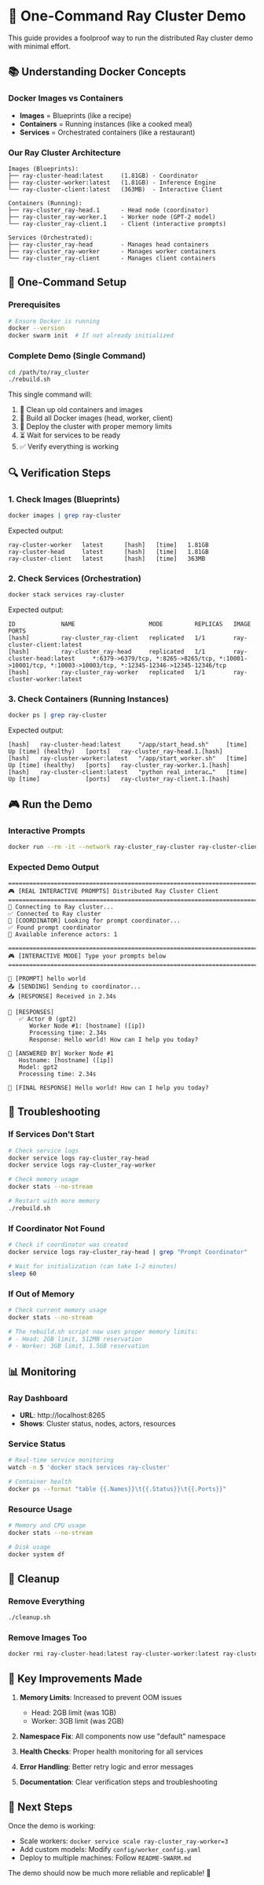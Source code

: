 # 🚀 One-Command Ray Cluster Demo

This guide provides a foolproof way to run the distributed Ray cluster demo with minimal effort.

## 📚 Understanding Docker Concepts

### Docker Images vs Containers
- **Images** = Blueprints (like a recipe)
- **Containers** = Running instances (like a cooked meal)
- **Services** = Orchestrated containers (like a restaurant)

### Our Ray Cluster Architecture
```
Images (Blueprints):
├── ray-cluster-head:latest     (1.81GB) - Coordinator
├── ray-cluster-worker:latest   (1.81GB) - Inference Engine  
└── ray-cluster-client:latest   (363MB)  - Interactive Client

Containers (Running):
├── ray-cluster_ray-head.1      - Head node (coordinator)
├── ray-cluster_ray-worker.1    - Worker node (GPT-2 model)
└── ray-cluster_ray-client.1    - Client (interactive prompts)

Services (Orchestrated):
├── ray-cluster_ray-head        - Manages head containers
├── ray-cluster_ray-worker      - Manages worker containers
└── ray-cluster_ray-client      - Manages client containers
```

## 🎯 One-Command Setup

### Prerequisites
```bash
# Ensure Docker is running
docker --version
docker swarm init  # If not already initialized
```

### Complete Demo (Single Command)
```bash
cd /path/to/ray_cluster
./rebuild.sh
```

This single command will:
1. 🧹 Clean up old containers and images
2. 🔨 Build all Docker images (head, worker, client)
3. 🚀 Deploy the cluster with proper memory limits
4. ⏳ Wait for services to be ready
5. ✅ Verify everything is working

## 🔍 Verification Steps

### 1. Check Images (Blueprints)
```bash
docker images | grep ray-cluster
```
Expected output:
```
ray-cluster-worker   latest      [hash]   [time]   1.81GB
ray-cluster-head     latest      [hash]   [time]   1.81GB
ray-cluster-client   latest      [hash]   [time]   363MB
```

### 2. Check Services (Orchestration)
```bash
docker stack services ray-cluster
```
Expected output:
```
ID             NAME                     MODE         REPLICAS   IMAGE                       PORTS
[hash]         ray-cluster_ray-client   replicated   1/1        ray-cluster-client:latest   
[hash]         ray-cluster_ray-head     replicated   1/1        ray-cluster-head:latest     *:6379->6379/tcp, *:8265->8265/tcp, *:10001->10001/tcp, *:10003->10003/tcp, *:12345-12346->12345-12346/tcp
[hash]         ray-cluster_ray-worker   replicated   1/1        ray-cluster-worker:latest   
```

### 3. Check Containers (Running Instances)
```bash
docker ps | grep ray-cluster
```
Expected output:
```
[hash]   ray-cluster-head:latest     "/app/start_head.sh"     [time]   Up [time] (healthy)   [ports]   ray-cluster_ray-head.1.[hash]
[hash]   ray-cluster-worker:latest   "/app/start_worker.sh"   [time]   Up [time] (healthy)   [ports]   ray-cluster_ray-worker.1.[hash]
[hash]   ray-cluster-client:latest   "python real_interac…"   [time]   Up [time]             [ports]   ray-cluster_ray-client.1.[hash]
```

## 🎮 Run the Demo

### Interactive Prompts
```bash
docker run --rm -it --network ray-cluster_ray-cluster ray-cluster-client:latest
```

### Expected Demo Output
```
================================================================================
🎮 [REAL INTERACTIVE PROMPTS] Distributed Ray Cluster Client
================================================================================
🔗 Connecting to Ray cluster...
✅ Connected to Ray cluster
🎯 [COORDINATOR] Looking for prompt coordinator...
✅ Found prompt coordinator
🤖 Available inference actors: 1

================================================================================
🎮 [INTERACTIVE MODE] Type your prompts below
================================================================================

🤖 [PROMPT] hello world
📤 [SENDING] Sending to coordinator...
📥 [RESPONSE] Received in 2.34s

💬 [RESPONSES]
   ✅ Actor 0 (gpt2)
      Worker Node #1: [hostname] ([ip])
      Processing time: 2.34s
      Response: Hello world! How can I help you today?

🎯 [ANSWERED BY] Worker Node #1
   Hostname: [hostname] ([ip])
   Model: gpt2
   Processing time: 2.34s

💬 [FINAL RESPONSE] Hello world! How can I help you today?
```

## 🔧 Troubleshooting

### If Services Don't Start
```bash
# Check service logs
docker service logs ray-cluster_ray-head
docker service logs ray-cluster_ray-worker

# Check memory usage
docker stats --no-stream

# Restart with more memory
./rebuild.sh
```

### If Coordinator Not Found
```bash
# Check if coordinator was created
docker service logs ray-cluster_ray-head | grep "Prompt Coordinator"

# Wait for initialization (can take 1-2 minutes)
sleep 60
```

### If Out of Memory
```bash
# Check current memory usage
docker stats --no-stream

# The rebuild.sh script now uses proper memory limits:
# - Head: 2GB limit, 512MB reservation
# - Worker: 3GB limit, 1.5GB reservation
```

## 📊 Monitoring

### Ray Dashboard
- **URL**: http://localhost:8265
- **Shows**: Cluster status, nodes, actors, resources

### Service Status
```bash
# Real-time service monitoring
watch -n 5 'docker stack services ray-cluster'

# Container health
docker ps --format "table {{.Names}}\t{{.Status}}\t{{.Ports}}"
```

### Resource Usage
```bash
# Memory and CPU usage
docker stats --no-stream

# Disk usage
docker system df
```

## 🧹 Cleanup

### Remove Everything
```bash
./cleanup.sh
```

### Remove Images Too
```bash
docker rmi ray-cluster-head:latest ray-cluster-worker:latest ray-cluster-client:latest
```

## 🎯 Key Improvements Made

1. **Memory Limits**: Increased to prevent OOM issues
   - Head: 2GB limit (was 1GB)
   - Worker: 3GB limit (was 2GB)

2. **Namespace Fix**: All components now use "default" namespace

3. **Health Checks**: Proper health monitoring for all services

4. **Error Handling**: Better retry logic and error messages

5. **Documentation**: Clear verification steps and troubleshooting

## 🚀 Next Steps

Once the demo is working:
- Scale workers: `docker service scale ray-cluster_ray-worker=3`
- Add custom models: Modify `config/worker_config.yaml`
- Deploy to multiple machines: Follow `README-SWARM.md`

The demo should now be much more reliable and replicable! 🎉 